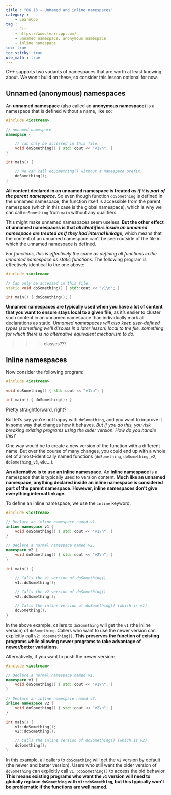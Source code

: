 ```yaml
---
title : "06.13 — Unnamed and inline namespaces"
category :
    - LearnCpp
tag : 
    - C++
    - https://www.learncpp.com/
    - unnamed namespace, anonymous namespace
    - inline namespace
toc: true  
toc_sticky: true 
use_math : true
---
```



C++ supports two variants of namespaces that are worth at least knowing about. We won’t build on these, so consider this lesson optional for now.

## Unnamed (anonymous) namespaces

An **unnamed namespace** (also called an **anonymous namespace**) is a namespace that is defined without a name, like so:

```c++
#include <iostream>

// unnamed namespace
namespace {         

    // can only be accessed in this file.
    void doSomething() { std::cout << "v1\n"; }
}

int main() {

    // We can call doSomething() without a namespace prefix.
    doSomething();
}
```

**All content declared in an unnamed namespace is treated *as if it is part of the parent namespace*.** So even though function `doSomething` is defined in the unnamed namespace, the function itself is accessible from the parent namespace (which in this case is the global namespace), which is why we can call `doSomething` from `main` without any qualifiers.

This might make unnamed namespaces seem useless. **But the other effect of unnamed namespaces is that *all identifiers inside an unnamed namespace are treated as if they had internal linkage***, which means that the content of an unnamed namespace can’t be seen outside of the file in which the unnamed namespace is defined.

*For functions, this is effectively the same as defining all functions in the unnamed namespace as static functions.* The following program is effectively identical to the one above:

```c++
#include <iostream>

// Can only be accessed in this file.
static void doSomething() { std::cout << "v1\n"; }

int main() { doSomething(); }
```

**Unnamed namespaces are typically used when you have a lot of content that you want to ensure stays local to a given file**, as it’s easier to cluster such content in an unnamed namespace than individually mark all declarations as static. *Unnamed namespaces will also keep user-defined types (something we’ll discuss in a later lesson) local to the file, something for which there is no alternative equivalent mechanism to do.*

>>>classes???


## Inline namespaces

Now consider the following program:

```c++
#include <iostream>

void doSomething() { std::cout << "v1\n"; }

int main() { doSomething(); }
```

Pretty straightforward, right?

But let’s say you’re not happy with `doSomething`, and you want to improve it in some way that changes how it behaves. *But if you do this, you risk breaking existing programs using the older version. How do you handle this?*

One way would be to create a new version of the function with a different name. But over the course of many changes, you could end up with a whole set of almost-identically named functions (`doSomething`, `doSomething_v2`, `doSomething_v3`, etc…).

**An alternative is to use an inline namespace.** An **inline namespace** is a namespace that is typically used to version content. **Much like an unnamed namespace, anything declared inside an inline namespace is considered part of the parent namespace. However, inline namespaces don’t give everything internal linkage.**

To define an inline namespace, we use the `inline` keyword:

```c++
#include <iostream>

// Declare an inline namespace named v1.
inline namespace v1 {
    void doSomething() { std::cout << "v1\n"; }
}

// Declare a normal namespace named v2.
namespace v2 {
    void doSomething() { std::cout << "v2\n"; }
}

int main() {

    // Calls the v1 version of doSomething().
    v1::doSomething();

    // Calls the v2 version of doSomething().
    v2::doSomething();

    // Calls the inline version of doSomething() (which is v1).
    doSomething();
}
```

In the above example, callers to `doSomething` will get the `v1` (the inline version) of `doSomething`. Callers who want to use the newer version can explicitly call `v2::dosomething()`. **This preserves the function of existing programs while allowing newer programs to take advantage of newer/better variations.**

Alternatively, if you want to push the newer version:

```c++
#include <iostream>

// Declare a normal namespace named v1.
namespace v1 {          
    void doSomething() { std::cout << "v1\n"; }
}

// Declare an inline namespace named v2.
inline namespace v2 {   
    void doSomething() { std::cout << "v2\n"; }
}

int main() {
    v1::doSomething();  
    v2::doSomething();  

    // Calls the inline version of doSomething() (which is v2).
    doSomething();      
}
```

In this example, all callers to `doSomething` will get the `v2` version by default (the newer and better version). Users who still want the older version of `doSomething` can explicitly call `v1::doSomething()` to access the old behavior. **This means existing programs who want the `v1` version will need to globally replace `doSomething` with `v1::doSomething`, but this typically won’t be problematic if the functions are well named.**

